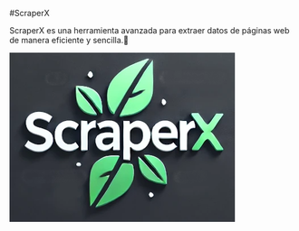 # ScraperX

ScraperX es una herramienta avanzada para extraer datos de páginas web de manera eficiente y sencilla.🚀

![ScraperX](https://raw.githubusercontent.com/JomaorX/ScraperX/main/public/imagenes/scraperX-grande.webp) 




 
 
